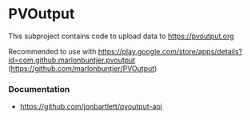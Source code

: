 # PVOutput
This subproject contains code to upload data to https://pvoutput.org

Recommended to use with https://play.google.com/store/apps/details?id=com.github.marlonbuntjer.pvoutput (https://github.com/marlonbuntjer/PVOutput)

### Documentation
* https://github.com/jonbartlett/pvoutput-api
